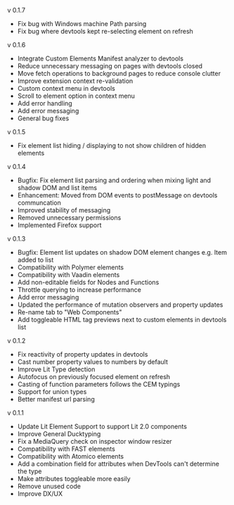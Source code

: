 v 0.1.7

- Fix bug with Windows machine Path parsing
- Fix bug where devtools kept re-selecting element on refresh

v 0.1.6

- Integrate Custom Elements Manifest analyzer to devtools
- Reduce unnecessary messaging on pages with devtools closed
- Move fetch operations to background pages to reduce console clutter
- Improve extension context re-validation
- Custom context menu in devtools
- Scroll to element option in context menu
- Add error handling
- Add error messaging
- General bug fixes

v 0.1.5

- Fix element list hiding / displaying to not show children of hidden elements

v 0.1.4

- Bugfix: Fix element list parsing and ordering when mixing light and shadow DOM and list items
- Enhancement: Moved from DOM events to postMessage on devtools communcation
- Improved stability of messaging
- Removed unnecessary permissions
- Implemented Firefox support

v 0.1.3

- Bugfix: Element list updates on shadow DOM element changes e.g. Item added to list
- Compatibility with Polymer elements
- Compatibility with Vaadin elements
- Add non-editable fields for Nodes and Functions
- Throttle querying to increase performance
- Add error messaging
- Updated the performance of mutation observers and property updates
- Re-name tab to "Web Components"
- Add toggleable HTML tag previews next to custom elements in devtools list

v 0.1.2

- Fix reactivity of property updates in devtools
- Cast number property values to numbers by default
- Improve Lit Type detection
- Autofocus on previously focused element on refresh 
- Casting of function parameters follows the CEM typings
- Support for union types
- Better manifest url parsing

v 0.1.1

- Update Lit Element Support to support Lit 2.0 components
- Improve General Ducktyping
- Fix a MediaQuery check on inspector window resizer
- Compatibility with FAST elements
- Compatibility with Atomico elements
- Add a combination field for attributes when DevTools can't determine the type
- Make attributes toggleable more easily
- Remove unused code
- Improve DX/UX
